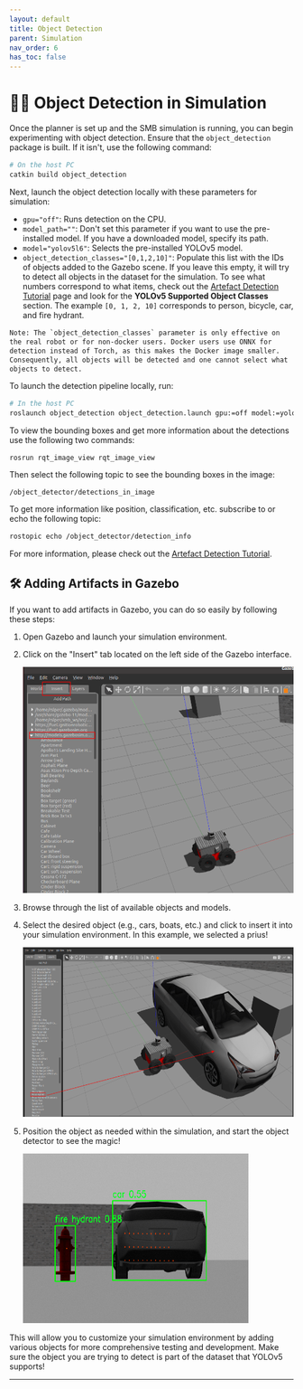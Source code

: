 ```yaml
---
layout: default
title: Object Detection
parent: Simulation
nav_order: 6
has_toc: false
---
```


# 🕵️‍♂️ Object Detection in Simulation

Once the planner is set up and the SMB simulation is running, you can begin experimenting with object detection. Ensure that the `object_detection` package is built. If it isn't, use the following command:

```bash
# On the host PC
catkin build object_detection   
```

Next, launch the object detection locally with these parameters for simulation:

- `gpu="off"`: Runs detection on the CPU.
- `model_path=""`: Don't set this parameter if you want to use the pre-installed model. If you have a downloaded model, specify its path.
- `model="yolov5l6"`: Selects the pre-installed YOLOv5 model.
- `object_detection_classes="[0,1,2,10]"`: Populate this list with the IDs of objects added to the Gazebo scene. If you leave this empty, it will try to detect all objects in the dataset for the simulation. To see what numbers correspond to what items, check out the [Artefact Detection Tutorial](../../rss/tutorial_preparations/artefact_detection_tutorial_preparations.md) page and look for the **YOLOv5 Supported Object Classes** section. The example `[0, 1, 2, 10]` corresponds to person, bicycle, car, and fire hydrant.

```
Note: The `object_detection_classes` parameter is only effective on the real robot or for non-docker users. Docker users use ONNX for detection instead of Torch, as this makes the Docker image smaller. Consequently, all objects will be detected and one cannot select what objects to detect.
```

To launch the detection pipeline locally, run:

```bash
# In the host PC
roslaunch object_detection object_detection.launch gpu:=off model:=yolov5l6
```
To view the bounding boxes and get more information about the detections use the following two commands:

```bash
rosrun rqt_image_view rqt_image_view
```

Then select the following topic to see the bounding boxes in the image: 

```
/object_detector/detections_in_image
```

To get more information like position, classification, etc. subscribe to or echo the following topic: 

```bash
rostopic echo /object_detector/detection_info
```

For more information, please check out the [Artefact Detection Tutorial](../../rss/preparations/artefact_detection_tutorial_preparations.md).

## 🛠️ Adding Artifacts in Gazebo

If you want to add artifacts in Gazebo, you can do so easily by following these steps:

1. Open Gazebo and launch your simulation environment.
2. Click on the "Insert" tab located on the left side of the Gazebo interface.

   <img src="../../images/gazebo_prius.png" alt="Gazebo Insert" width="600" height="400">

3. Browse through the list of available objects and models.
4. Select the desired object (e.g., cars, boats, etc.) and click to insert it into your simulation environment. In this example, we selected a prius!

   <img src="../../images/gazebo_insert.png" alt="Gazebo Prius" width="600" height="300">

5. Position the object as needed within the simulation, and start the object detector to see the magic!

   <img src="../../images/artifact_gazebo.png" alt="Gazebo Artifact" width="400" height="300">

This will allow you to customize your simulation environment by adding various objects for more comprehensive testing and development. Make sure the object you are trying to detect is part of the dataset that YOLOv5 supports!

---
